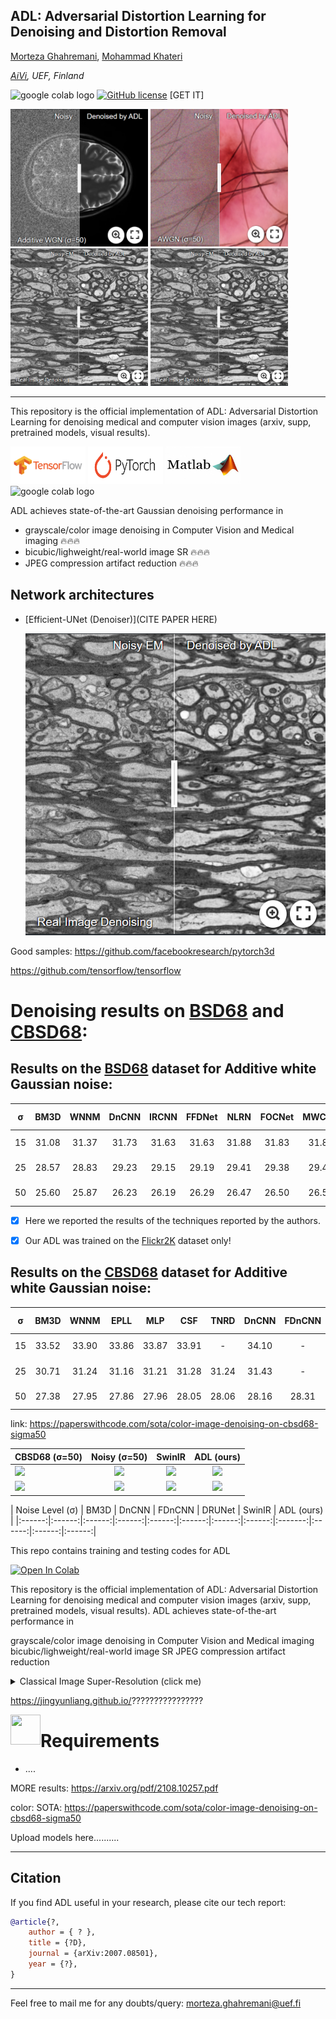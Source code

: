 ## ADL: Adversarial Distortion Learning for Denoising and Distortion Removal
<!-- [![download](https://img.shields.io/github/downloads/mogvision/ADL/total.svg)](https://github.com/mogvision/ADL/releases) ![visitors](https://visitor-badge.glitch.me/badge?page_id=mogvision/ADL) -->

<!--[Kai Zhang](https://cszn.github.io/) -->
[Morteza Ghahremani](https://scholar.google.com/citations?user=yhXUlXsAAAAJ), [Mohammad Khateri](https://scholar.google.com/citations?user=???) 

*[AiVi](https://www.uef.fi/en/unit/ai-virtanen-institute-for-molecular-sciences), UEF, Finland*

<img src="https://colab.research.google.com/assets/colab-badge.svg" alt="google colab logo"></a>  [![GitHub license](https://github.com/mogvision/ADL)](https://github.com/mogvision/ADL/LICENSE) [GET IT]

[<img src="figs/Medical_denoising_brain.png" width="220px" height="220px"/>](https://imgsli.com/OTM3OTI) [<img src="figs/Medical_denoising_skin.png" width="220px" height="220px"/>](https://imgsli.com/OTM3OTA) 
[<img src="figs/Medical_denoising_EM.png" width="220px" height="220px"/>](https://imgsli.com/OTM3ODE) [<img src="figs/Medical_denoising_EM.png" width="220px" height="220px"/>](https://imgsli.com/OTM3ODE)
_______
This repository is the official implementation of ADL: Adversarial Distortion Learning for denoising medical and computer vision images (arxiv, supp, pretrained models, visual results). 

[<img src="figs/tensorflow_icon.png" width="120" height="60"/>](https://github.com/mogvision/ADL/tree/main/TensorFlow) [<img src="figs/pytorch.PNG" width="120" height="60"/>](https://github.com/mogvision/ADL/tree/main/PyTorch) [<img src="figs/matlab.jpeg" width="120" height="60"/>](https://github.com/mogvision/ADL/tree/main/MATLAB) <img src="https://colab.research.google.com/assets/colab-badge.svg" alt="google colab logo"></a>


ADL achieves state-of-the-art Gaussian denoising performance in

- grayscale/color image denoising in Computer Vision and Medical imaging :fire::fire::fire:
- bicubic/lighweight/real-world image SR :fire::fire::fire:
- JPEG compression artifact reduction :fire::fire::fire:





Network architectures
----------
* [Efficient-UNet (Denoiser)](CITE PAPER HERE)

  <img src="figs/Medical_denoising_EM.png" width="600px"/> 
  
  
  
  
Good samples: https://github.com/facebookresearch/pytorch3d

https://github.com/tensorflow/tensorflow
<!---- **_News (2021-09-09)_**: Add [main_download_pretrained_models.py](https://github.com/cszn/KAIR/blob/master/main_download_pretrained_models.py) to download pre-trained models.. <<<<<<<<<<<<<<<<<<<<<<<<<<<<<<<<<<<<<<<<<<<<<<<<<<< -->
<!--- - **_News (2021-09-08)_**: Add [matlab code](https://github.com/cszn/KAIR/tree/master/matlab) to zoom local part of an image for the purpose of comparison between different results.. <<<<<<<<<<<<<<<<<<<<<<<<<<<<<<<<<<<<<<<<<<<<<<<<<<< -->
<!--- **_News (2021-12-23)_**: Our techniques are adopted in [https://www.amemori.ai/](https://www.amemori.ai/). <<<<<<<<<<<<<<<<<<<<<<<<<<<<<<<<<<<<<<<<<<<<<<<<<<< -->
<!--- **_News (2021-12-23)_**: Our new work for practical image denoising. <<<<<<<<<<<<<<<<<<<<<<<<<<<<<<<<<<<<<<<<<<<<<<<<<<< -->

# Denoising results on [BSD68](https://paperswithcode.com/dataset/bsd) and [CBSD68](https://paperswithcode.com/dataset/cbsd68):

## Results on the [BSD68](https://paperswithcode.com/dataset/bsd) dataset for Additive white Gaussian noise:

|  σ | BM3D | WNNM | DnCNN | IRCNN | FFDNet | NLRN | FOCNet | MWCNN | DRUNet | SwinIR | ADL (ours) |
|:-----:|:-----:|:-----:|:-----:|:-----:|:-----:|:-----:|:-----:|:-----:|:-----:|:-----:|:-----:|
| 15 | 31.08 | 31.37 | 31.73 | 31.63 | 31.63 | 31.88 |31.83| 31.86 | 31.91 | 31.97 | **33.31** :fire:|
| 25 | 28.57 | 28.83 | 29.23 | 29.15 | 29.19 | 29.41 |29.38| 29.41 | 29.48 | 29.50 | **30.99** :fire:|
| 50 | 25.60 | 25.87 | 26.23 | 26.19 | 26.29 | 26.47 |26.50| 26.53 | 26.59 | 26.58 | **27.84** :fire:|

- [x] Here we reported the results of the techniques reported by the authors.
- [x] Our ADL was trained on the [Flickr2K](https://github.com/LimBee/NTIRE2017) dataset only!



## Results on the [CBSD68](https://paperswithcode.com/dataset/cbsd68) dataset for Additive white Gaussian noise:

| σ | BM3D | WNNM  | EPLL | MLP |  CSF | TNRD  | DnCNN | FDnCNN | DRUNet | SwinIR | ADL (ours) |
|:------:|:------:|:------:|:------:|:------:|:------:|:------:|:------:|:-------:|:------:|:------:|:------:|
| 15 | 33.52 | 33.90 | 33.86 | 33.87 | 33.91 |  -    | 34.10 |  -     | 34.30 | 34.42 | **dfdf** :fire:|
| 25 | 30.71 | 31.24 | 31.16 | 31.21 | 31.28 | 31.24 | 31.43 |  -     | 31.69 | 31.78 | **dfdf** :fire:|
| 50 | 27.38 | 27.95 | 27.86 | 27.96 | 28.05 | 28.06 | 28.16 | 28.31  | 28.51 | 28.56 | **dfdf** :fire:|


link: https://paperswithcode.com/sota/color-image-denoising-on-cbsd68-sigma50 

| CBSD68 (σ=50)| Noisy (σ=50) | SwinIR  | ADL (ours) |
|    :---      |     :---:    | :-----:|  :-----: | 
| <img width="200" src="figs/ETH_LR.png"> | <img width="200" src="figs/ETH_BSRGAN.png"> | <img width="200" src="figs/ETH_realESRGAN.jpg">|<img width="200" src="figs/ETH_SwinIR.png">|<img width="200" src="figs/ETH_SwinIR-L.png">
|<img width="200" src="figs/OST_009_crop_LR.png">|<img width="200" src="figs/OST_009_crop_BSRGAN.png">|<img width="200" src="figs/OST_009_crop_realESRGAN.png">|<img width="200" src="figs/OST_009_crop_SwinIR.png">|<img width="200" src="figs/OST_009_crop_SwinIR-L.png">|


| Noise Level (σ) | BM3D |   DnCNN | FDnCNN | DRUNet | SwinIR | ADL (ours) |
|:------:|:------:|:------:|:------:|:------:|:------:|:------:|:------:|:-------:|:------:|:------:|:------:|


This repo contains training and testing codes for ADL

[![Open In Colab](https://colab.research.google.com/assets/colab-badge.svg)](https://colab.research.google.com/github/googlecolab/colabtools/blob/master/notebooks/colab-github-demo.ipynb)


This repository is the official implementation of ADL: Adversarial Distortion Learning for denoising medical and computer vision images (arxiv, supp, pretrained models, visual results). ADL achieves state-of-the-art performance in

grayscale/color image denoising in Computer Vision and Medical imaging
bicubic/lighweight/real-world image SR
JPEG compression artifact reduction



<details>
<summary>Classical Image Super-Resolution (click me)</summary>
<p align="center">
  <img width="900" src="figs/?.png">
  <img width="900" src="figs/?.png">
</p>
</details>

https://jingyunliang.github.io/????????????????


<a href="url"><img src="https://github.com/mogvision/ADL/tree/main/figs/tensorflow_icon.png" align="left" height="48" width="48" ></a>

# Requirements

* ....

MORE results: https://arxiv.org/pdf/2108.10257.pdf

color: SOTA: https://paperswithcode.com/sota/color-image-denoising-on-cbsd68-sigma50



Upload models here..........

_______
## Citation

If you find ADL useful in your research, please cite our tech report:

```bibtex
@article{?,
    author = { ? },
    title = {?D},
    journal = {arXiv:2007.08501},
    year = {?},
}
```

_______
Feel free to mail me for any doubts/query: morteza.ghahremani@uef.fi


